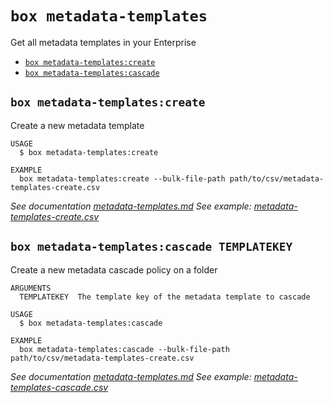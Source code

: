 `box metadata-templates`
========================

Get all metadata templates in your Enterprise

* [`box metadata-templates:create`](#box-metadata-templatescreate)
* [`box metadata-templates:cascade`](#box-metadata-templatescascade)


## `box metadata-templates:create`

Create a new metadata template

```
USAGE
  $ box metadata-templates:create

EXAMPLE
  box metadata-templates:create --bulk-file-path path/to/csv/metadata-templates-create.csv
```

_See documentation [metadata-templates.md](https://github.com/box/boxcli/blob/main/docs/metadata-templates.md#box-metadata-templatescreate)_
_See example: [metadata-templates-create.csv](metadata-templates-create.csv)_

## `box metadata-templates:cascade TEMPLATEKEY`

Create a new metadata cascade policy on a folder

```
ARGUMENTS
  TEMPLATEKEY  The template key of the metadata template to cascade

USAGE
  $ box metadata-templates:cascade

EXAMPLE
  box metadata-templates:cascade --bulk-file-path path/to/csv/metadata-templates-create.csv
```

_See documentation [metadata-templates.md](https://github.com/box/boxcli/blob/main/docs/metadata-templates.md#box-metadata-templatescascade-templatekey)_
_See example: [metadata-templates-cascade.csv](metadata-templates-cascade.csv)_
